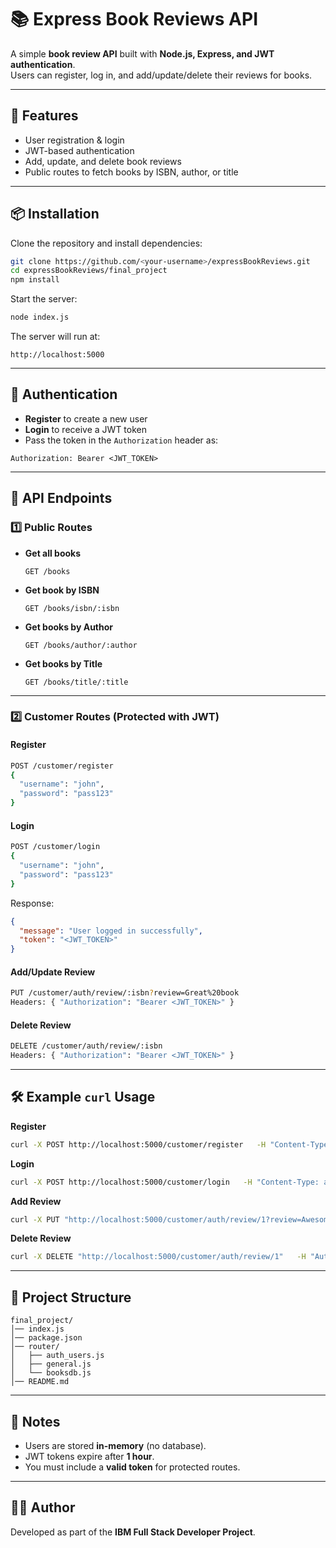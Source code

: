 # 📚 Express Book Reviews API

A simple **book review API** built with **Node.js, Express, and JWT authentication**.  
Users can register, log in, and add/update/delete their reviews for books.  

---

## 🚀 Features

- User registration & login
- JWT-based authentication
- Add, update, and delete book reviews
- Public routes to fetch books by ISBN, author, or title

---

## 📦 Installation

Clone the repository and install dependencies:

```bash
git clone https://github.com/<your-username>/expressBookReviews.git
cd expressBookReviews/final_project
npm install
```

Start the server:

```bash
node index.js
```

The server will run at:

```
http://localhost:5000
```

---

## 🔑 Authentication

- **Register** to create a new user
- **Login** to receive a JWT token
- Pass the token in the `Authorization` header as:

```
Authorization: Bearer <JWT_TOKEN>
```

---

## 📌 API Endpoints

### 1️⃣ Public Routes

- **Get all books**
  ```
  GET /books
  ```

- **Get book by ISBN**
  ```
  GET /books/isbn/:isbn
  ```

- **Get books by Author**
  ```
  GET /books/author/:author
  ```

- **Get books by Title**
  ```
  GET /books/title/:title
  ```

---

### 2️⃣ Customer Routes (Protected with JWT)

#### Register
```bash
POST /customer/register
{
  "username": "john",
  "password": "pass123"
}
```

#### Login
```bash
POST /customer/login
{
  "username": "john",
  "password": "pass123"
}
```

Response:
```json
{
  "message": "User logged in successfully",
  "token": "<JWT_TOKEN>"
}
```

#### Add/Update Review
```bash
PUT /customer/auth/review/:isbn?review=Great%20book
Headers: { "Authorization": "Bearer <JWT_TOKEN>" }
```

#### Delete Review
```bash
DELETE /customer/auth/review/:isbn
Headers: { "Authorization": "Bearer <JWT_TOKEN>" }
```

---

## 🛠 Example `curl` Usage

**Register**
```bash
curl -X POST http://localhost:5000/customer/register   -H "Content-Type: application/json"   -d '{"username":"john","password":"pass123"}'
```

**Login**
```bash
curl -X POST http://localhost:5000/customer/login   -H "Content-Type: application/json"   -d '{"username":"john","password":"pass123"}'
```

**Add Review**
```bash
curl -X PUT "http://localhost:5000/customer/auth/review/1?review=Awesome%20book"   -H "Authorization: Bearer <JWT_TOKEN>"
```

**Delete Review**
```bash
curl -X DELETE "http://localhost:5000/customer/auth/review/1"   -H "Authorization: Bearer <JWT_TOKEN>"
```

---

## 📂 Project Structure

```
final_project/
│── index.js
│── package.json
│── router/
│   ├── auth_users.js
│   ├── general.js
│   └── booksdb.js
│── README.md
```

---

## 📖 Notes

- Users are stored **in-memory** (no database).
- JWT tokens expire after **1 hour**.
- You must include a **valid token** for protected routes.

---

## 👨‍💻 Author

Developed as part of the **IBM Full Stack Developer Project**.  
